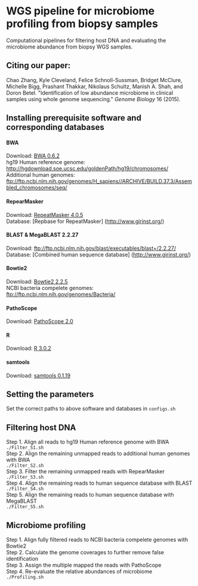 WGS pipeline for microbiome profiling from biopsy samples
====

Computational pipelines for filtering host DNA and evaluating the microbiome abundance from biopsy WGS samples.

Citing our paper:
---------
Chao Zhang, Kyle Cleveland, Felice Schnoll-Sussman, Bridget McClure, Michelle Bigg, Prashant Thakkar, Nikolaus Schultz, Manish A. Shah, and Doron Betel. "Identification of low abundance microbiome in clinical samples using whole genome sequencing." *Genome Biology* 16 (2015).

Installing prerequisite software and corresponding databases
---------
#### BWA
Download: [BWA 0.6.2](http://sourceforge.net/projects/bio-bwa/files/bwa-0.6.2.tar.bz2/download)  
hg19 Human reference genome: http://hgdownload.soe.ucsc.edu/goldenPath/hg19/chromosomes/  
Additional human genomes: ftp://ftp.ncbi.nlm.nih.gov/genomes/H_sapiens//ARCHIVE/BUILD.37.3/Assembled_chromosomes/seq/  
#### RepearMasker  
Download: [RepeatMasker 4.0.5](http://www.repeatmasker.org/RMDownload.html)  
Database: [Repbase for RepeatMasker] (http://www.girinst.org/)
#### BLAST & MegaBLAST 2.2.27
Download: ftp://ftp.ncbi.nlm.nih.gov/blast/executables/blast+/2.2.27/  
Database: [Combined human sequence database] (http://www.girinst.org/)
#### Bowtie2  
Download: [Bowtie2 2.2.5](http://sourceforge.net/projects/bowtie-bio/files/bowtie2/2.2.5/)  
NCBI bacteria compelete genomes: ftp://ftp.ncbi.nlm.nih.gov/genomes/Bacteria/
#### PathoScope  
Download: [PathoScope 2.0](http://sourceforge.net/projects/pathoscope/)  
#### R 
Download: [R 3.0.2](https://cran.r-project.org/src/base/R-3/R-3.0.2.tar.gz)  
#### samtools 
Download: [samtools 0.1.19](http://sourceforge.net/projects/samtools/files/samtools/0.1.19/) 

Setting the parameters
---------
Set the correct paths to above software and databases in `configs.sh`

Filtering host DNA
---------
Step 1. Align all reads to hg19 Human reference genome with BWA  
`./Filter_S1.sh`  
Step 2. Align the remaining unmapped reads to additional human genomes with BWA  
`./Filter_S2.sh`  
Step 3. Filter the remaining unmapped reads with RepearMasker  
`./Filter_S3.sh`  
Step 4. Align the remaining reads to human sequence database with BLAST  
`./Filter_S4.sh`  
Step 5. Align the remaining reads to human sequence database with MegaBLAST  
`./Filter_S5.sh`  

Microbiome profiling
---------
Step 1. Align fully filtered reads to NCBI bacteria compelete genomes with Bowtie2  
Step 2. Calculate the genome coverages to further remove false identification  
Step 3. Assign the multiple mapped the reads with PathoScope  
Step 4. Re-evaluate the relative abundances of microbiome  
`./Profiling.sh`
